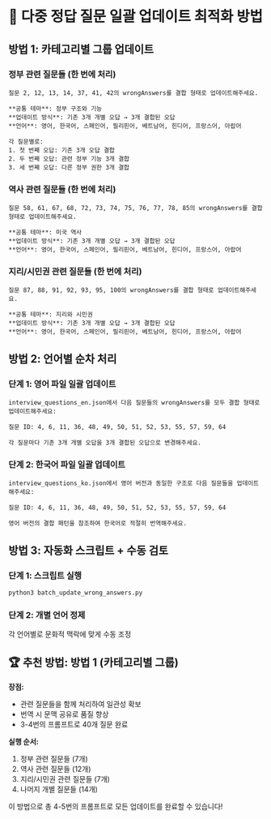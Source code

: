 # 🎯 다중 정답 질문 일괄 업데이트 최적화 방법

## 방법 1: 카테고리별 그룹 업데이트

### 정부 관련 질문들 (한 번에 처리)
```
질문 2, 12, 13, 14, 37, 41, 42의 wrongAnswers를 결합 형태로 업데이트해주세요.

**공통 테마**: 정부 구조와 기능
**업데이트 방식**: 기존 3개 개별 오답 → 3개 결합된 오답
**언어**: 영어, 한국어, 스페인어, 필리핀어, 베트남어, 힌디어, 프랑스어, 아랍어

각 질문별로:
1. 첫 번째 오답: 기존 3개 오답 결합
2. 두 번째 오답: 관련 정부 기능 3개 결합  
3. 세 번째 오답: 다른 정부 권한 3개 결합
```

### 역사 관련 질문들 (한 번에 처리)
```
질문 58, 61, 67, 68, 72, 73, 74, 75, 76, 77, 78, 85의 wrongAnswers를 결합 형태로 업데이트해주세요.

**공통 테마**: 미국 역사
**업데이트 방식**: 기존 3개 개별 오답 → 3개 결합된 오답
**언어**: 영어, 한국어, 스페인어, 필리핀어, 베트남어, 힌디어, 프랑스어, 아랍어
```

### 지리/시민권 관련 질문들 (한 번에 처리)
```
질문 87, 88, 91, 92, 93, 95, 100의 wrongAnswers를 결합 형태로 업데이트해주세요.

**공통 테마**: 지리와 시민권
**업데이트 방식**: 기존 3개 개별 오답 → 3개 결합된 오답
**언어**: 영어, 한국어, 스페인어, 필리핀어, 베트남어, 힌디어, 프랑스어, 아랍어
```

## 방법 2: 언어별 순차 처리

### 단계 1: 영어 파일 일괄 업데이트
```
interview_questions_en.json에서 다음 질문들의 wrongAnswers를 모두 결합 형태로 업데이트해주세요:

질문 ID: 4, 6, 11, 36, 48, 49, 50, 51, 52, 53, 55, 57, 59, 64

각 질문마다 기존 3개 개별 오답을 3개 결합된 오답으로 변경해주세요.
```

### 단계 2: 한국어 파일 일괄 업데이트
```
interview_questions_ko.json에서 영어 버전과 동일한 구조로 다음 질문들을 업데이트해주세요:

질문 ID: 4, 6, 11, 36, 48, 49, 50, 51, 52, 53, 55, 57, 59, 64

영어 버전의 결합 패턴을 참조하여 한국어로 적절히 번역해주세요.
```

## 방법 3: 자동화 스크립트 + 수동 검토

### 단계 1: 스크립트 실행
```bash
python3 batch_update_wrong_answers.py
```

### 단계 2: 개별 언어 정제
각 언어별로 문화적 맥락에 맞게 수동 조정

## 🏆 **추천 방법: 방법 1 (카테고리별 그룹)**

**장점:**
- 관련 질문들을 함께 처리하여 일관성 확보
- 번역 시 문맥 공유로 품질 향상
- 3-4번의 프롬프트로 40개 질문 완료

**실행 순서:**
1. 정부 관련 질문들 (7개)
2. 역사 관련 질문들 (12개) 
3. 지리/시민권 관련 질문들 (7개)
4. 나머지 개별 질문들 (14개)

이 방법으로 총 4-5번의 프롬프트로 모든 업데이트를 완료할 수 있습니다!
